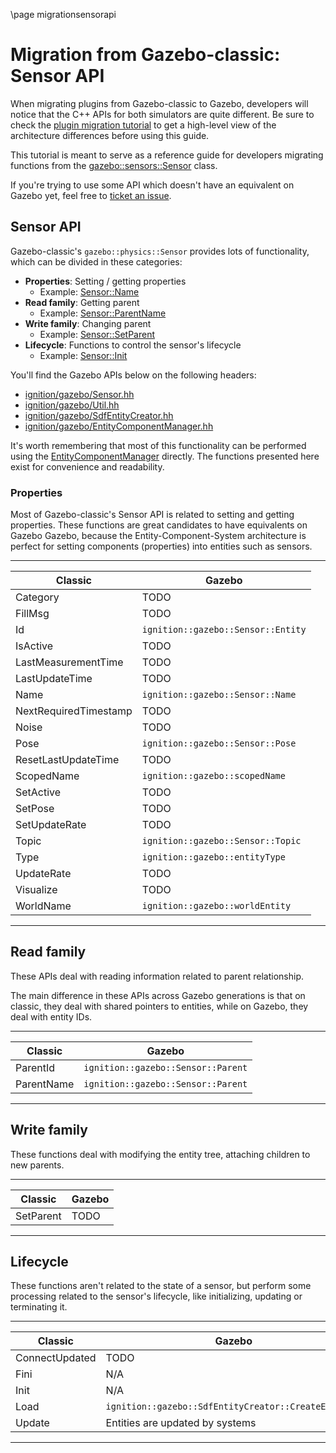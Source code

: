 \page migrationsensorapi

# Migration from Gazebo-classic: Sensor API

When migrating plugins from Gazebo-classic to Gazebo, developers will
notice that the C++ APIs for both simulators are quite different. Be sure to
check the [plugin migration tutorial](migrationplugins.html) to get a high-level
view of the architecture differences before using this guide.

This tutorial is meant to serve as a reference guide for developers migrating
functions from the
[gazebo::sensors::Sensor](http://osrf-distributions.s3.amazonaws.com/gazebo/api/11.0.0/classgazebo_1_1sensors_1_1Sensor.html)
class.

If you're trying to use some API which doesn't have an equivalent on Gazebo
yet, feel free to
[ticket an issue](https://github.com/gazebosim/gz-sim/issues/).

## Sensor API

Gazebo-classic's `gazebo::physics::Sensor` provides lots of functionality, which
can be divided in these categories:

* **Properties**: Setting / getting properties
    * Example: [Sensor::Name](http://osrf-distributions.s3.amazonaws.com/gazebo/api/11.0.0/classgazebo_1_1sensors_1_1Sensor.html#a41087c5f2f732f7a2f336b45b952f199)
* **Read family**: Getting parent
    * Example: [Sensor::ParentName](http://osrf-distributions.s3.amazonaws.com/gazebo/api/11.0.0/classgazebo_1_1sensors_1_1Sensor.html#ac39481d8faba2202d0212ef018595de3)
* **Write family**: Changing parent
    * Example: [Sensor::SetParent](http://osrf-distributions.s3.amazonaws.com/gazebo/api/11.0.0/classgazebo_1_1sensors_1_1Sensor.html#a8d07a3535e558a172e212f73b942d39d)
* **Lifecycle**: Functions to control the sensor's lifecycle
    * Example: [Sensor::Init](http://osrf-distributions.s3.amazonaws.com/gazebo/api/11.0.0/classgazebo_1_1sensors_1_1Sensor.html#a3e0b39e1326de703012f81ac2be7feba)

You'll find the Gazebo APIs below on the following headers:

* [ignition/gazebo/Sensor.hh](https://gazebosim.org/api/gazebo/6/Sensor_8hh.html)
* [ignition/gazebo/Util.hh](https://gazebosim.org/api/gazebo/6/Util_8hh.html)
* [ignition/gazebo/SdfEntityCreator.hh](https://gazebosim.org/api/gazebo/6/SdfEntityCreator_8hh.html)
* [ignition/gazebo/EntityComponentManager.hh](https://gazebosim.org/api/gazebo/6/classignition_1_1gazebo_1_1EntityComponentManager.html)

It's worth remembering that most of this functionality can be performed using
the
[EntityComponentManager](https://gazebosim.org/api/gazebo/6/classignition_1_1gazebo_1_1EntityComponentManager.html)
directly. The functions presented here exist for convenience and readability.

### Properties

Most of Gazebo-classic's Sensor API is related to setting and getting
properties. These functions are great candidates to have equivalents on Gazebo
Gazebo, because the Entity-Component-System architecture is perfect for setting
components (properties) into entities such as sensors.

---

Classic | Gazebo
-- | --
Category | TODO
FillMsg | TODO
Id | `ignition::gazebo::Sensor::Entity`
IsActive | TODO
LastMeasurementTime | TODO
LastUpdateTime | TODO
Name | `ignition::gazebo::Sensor::Name`
NextRequiredTimestamp | TODO
Noise | TODO
Pose | `ignition::gazebo::Sensor::Pose`
ResetLastUpdateTime | TODO
ScopedName | `ignition::gazebo::scopedName`
SetActive | TODO
SetPose | TODO
SetUpdateRate | TODO
Topic | `ignition::gazebo::Sensor::Topic`
Type | `ignition::gazebo::entityType`
UpdateRate | TODO
Visualize | TODO
WorldName | `ignition::gazebo::worldEntity`

---

## Read family

These APIs deal with reading information related to parent relationship.

The main difference in these APIs across Gazebo generations is that
on classic, they deal with shared pointers to entities, while on Gazebo,
they deal with entity IDs.

---

Classic | Gazebo 
-- | --
ParentId | `ignition::gazebo::Sensor::Parent`
ParentName | `ignition::gazebo::Sensor::Parent`

---

## Write family

These functions deal with modifying the entity tree, attaching children to new
parents.

---

Classic | Gazebo
-- | --
SetParent | TODO
---

## Lifecycle

These functions aren't related to the state of a sensor, but perform some
processing related to the sensor's lifecycle, like initializing, updating or
terminating it.

---

Classic | Gazebo
-- | --
ConnectUpdated | TODO
Fini | N/A
Init | N/A
Load | `ignition::gazebo::SdfEntityCreator::CreateEntities`
Update | Entities are updated by systems
---
